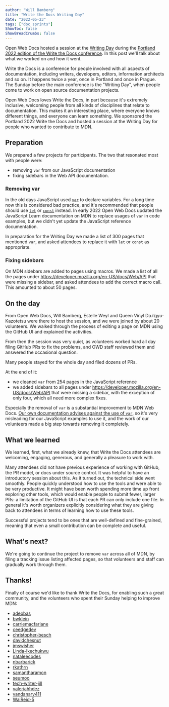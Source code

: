 ```yaml
---
author: "Will Bamberg"
title: "Write the Docs Writing Day"
date: "2022-05-23"
tags: ["doc sprints"]
ShowToc: false
ShowBreadCrumbs: false
---
```


Open Web Docs hosted a session at the [Writing Day](https://www.writethedocs.org/conf/portland/2022/writing-day/) during the [Portland 2022 edition of the Write the Docs conference](https://www.writethedocs.org/conf/portland/2022/). In this post we'll talk about what we worked on and how it went.

Write the Docs is a conference for people involved with all aspects of documentation, including writers, developers, editors, information architects and so on. It happens twice a year, once in Portland and once in Prague. The Sunday before the main conference is the "Writing Day", when people come to work on open source documentation projects.

Open Web Docs loves Write the Docs, in part because it's extremely inclusive, welcoming people from all kinds of disciplines that relate to documentation. This makes it an interesting place, where everyone knows different things, and everyone can learn something. We sponsored the Portland 2022 Write the Docs and hosted a session at the Writing Day for people who wanted to contribute to MDN.

## Preparation

We prepared a few projects for participants. The two that resonated most with people were:

- removing `var` from our JavaScript documentation
- fixing sidebars in the Web API documentation.

### Removing var

In the old days JavaScript used [`var`](https://developer.mozilla.org/en-US/docs/Web/JavaScript/Reference/Statements/var) to declare variables. For a long time now this is considered bad practice, and it's recommended that people should use [`let`](https://developer.mozilla.org/en-US/docs/Web/JavaScript/Reference/Statements/let) or [`const`](https://developer.mozilla.org/en-US/docs/Web/JavaScript/Reference/Statements/const) instead. In early 2022 Open Web Docs updated the JavaScript Learn documentation on MDN to replace usages of `var` in code examples, but we didn't yet update the JavaScript reference documentation.

In preparation for the Writing Day we made a list of 300 pages that mentioned `var`, and asked attendees to replace it with `let` or `const` as appropriate.

### Fixing sidebars

On MDN sidebars are added to pages using macros. We made a list of all the pages under https://developer.mozilla.org/en-US/docs/Web/API that were missing a sidebar, and asked attendees to add the correct macro call. This amounted to about 50 pages.

## On the day

From Open Web Docs, Will Bamberg, Estelle Weyl and Queen Vinyl Da.i’gyu-Kazotetsu were there to host the session, and we were joined by about 20 volunteers. We walked through the process of editing a page on MDN using the GitHub UI and explained the activities.

From then the session was very quiet, as volunteers worked hard all day filing GitHub PRs to fix the problems, and OWD staff reviewed them and answered the occasional question.

Many people stayed for the whole day and filed dozens of PRs.

At the end of it:
- we cleaned `var` from 254 pages in the JavaScript reference
- we added sidebars to all pages under https://developer.mozilla.org/en-US/docs/Web/API that were missing a sidebar, with the exception of only four, which all need more complex fixes.

Especially the removal of `var` is a substantial improvement to MDN Web Docs. [Our own documentation advises against the use of `var`](https://developer.mozilla.org/en-US/docs/Learn/JavaScript/First_steps/Variables#a_note_about_var), so it's very misleading for our JavaScript examples to use it, and the work of our volunteers made a big step towards removing it completely.

## What we learned

We learned, first, what we already knew, that Write the Docs attendees are welcoming, engaging, generous, and generally a pleasure to work with.

Many attendees did not have previous experience of working with GitHub, the PR model, or docs under source control. It was helpful to have an introductory session about this. As it turned out, the technical side went smoothly. People quickly understood how to use the tools and were able to be very productive. It might have been worth spending more time up front exploring other tools, which would enable people to submit fewer, larger PRs: a limitation of the GitHub UI is that each PR can only include one file. In general it's worth organizers explicitly considering what they are giving back to attendees in terms of learning how to use these tools.

Successful projects tend to be ones that are well-defined and fine-grained, meaning that even a small contribution can be complete and useful.

## What's next?

We're going to continue the project to remove `var` across all of MDN, by filing a tracking issue listing affected pages, so that volunteers and staff can gradually work through them.

## Thanks!

Finally of course we'd like to thank Write the Docs, for enabling such a great community, and the volunteers who spent their Sunday helping to improve MDN:

- [adeobas](https://github.com/adeobas)
- [bwklein](https://github.com/bwklein)
- [carriemacfarlane](https://github.com/carriemacfarlane)
- [ceedgedev](https://github.com/ceedgedev)
- [christopher-besch](https://github.com/christopher-besch)
- [davidchesnut](https://github.com/davidchesnut)
- [jmswisher](https://github.com/jmswisher)
- [Linda-Ikechukwu](https://github.com/Linda-Ikechukwu)
- [nataleecodes](https://github.com/nataleecodes)
- [nbarbarick](https://github.com/nbarbarick)
- [rkathrn](https://github.com/rkathrn)
- [samantharamon](https://github.com/samantharamon)
- [seumoo](https://github.com/seumoo)
- [tech-writer-jill](https://github.com/tech-writer-jill)
- [valeriahhdez](https://github.com/valeriahhdez)
- [vandanarv411](https://github.com/vandanarv411)
- [WaiReid-5](https://github.com/WaiReid-5)
